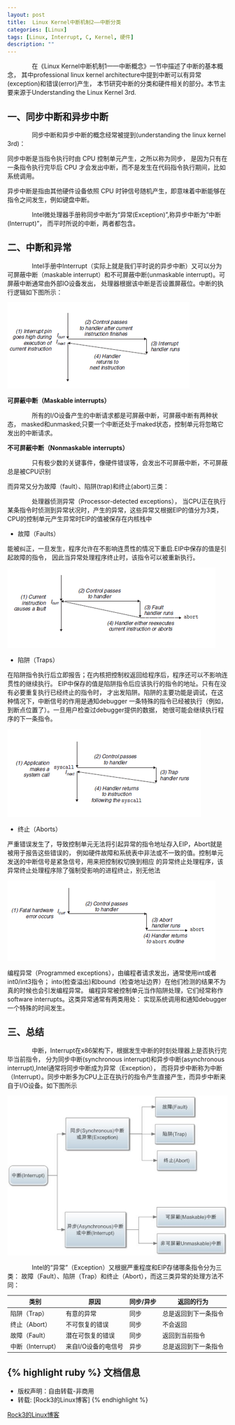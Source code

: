 ```yaml
---
layout: post
title:  Linux Kernel中断机制2——中断分类
categories: [Linux]
tags: [Linux, Interrupt, C, Kernel, 硬件]
description: ""
---
```


&emsp;&emsp;&emsp;&emsp;在《Linux Kernel中断机制1——中断概念》一节中描述了中断的基本概念，
其中professional linux kernel architecture中提到中断可以有异常(exception)和错误(error)产生，
本节研究中断的分类和硬件相关的部分。本节主要来源于Understanding the Linux Kernel 3rd.


## 一、同步中断和异步中断
&emsp;&emsp;&emsp;&emsp;同步中断和异步中断的概念经常被提到(understanding the linux kernel 3rd)：

同步中断是当指令执行时由 CPU 控制单元产生，之所以称为同步，
是因为只有在一条指令执行完毕后 CPU 才会发出中断，而不是发生在代码指令执行期间，比如系统调用。

异步中断是指由其他硬件设备依照 CPU 时钟信号随机产生，即意味着中断能够在指令之间发生，例如键盘中断。

&emsp;&emsp;&emsp;&emsp;Intel微处理器手册称同步中断为“异常(Exception)”,称异步中断为“中断(Interrupt)”，
而平时所说的中断，两者都包含。

## 二、中断和异常
&emsp;&emsp;&emsp;&emsp;Intel手册中Interrupt（实际上就是我们平时说的异步中断）又可以分为
可屏蔽中断（maskable interrupt）和不可屏蔽中断(unmaskable interrupt)。可屏蔽中断通常由外部IO设备发出，
处理器根据该中断是否设置屏蔽位。中断的执行逻辑如下图所示：

![T1](/images/kernel/irq/interrupt1.png)

**可屏蔽中断（Maskable interrupts）**

&emsp;&emsp;&emsp;&emsp;所有的I/O设备产生的中断请求都是可屏蔽中断，可屏蔽中断有两种状态，
masked和unmasked;只要一个中断还处于maked状态，控制单元将忽略它发出的中断请求。

**不可屏蔽中断（Nonmaskable interrupts）**

&emsp;&emsp;&emsp;&emsp;只有极少数的关键事件，像硬件错误等，会发出不可屏蔽中断，不可屏蔽总是被CPU识别

而异常又分为故障（fault）、陷阱(trap)和终止(abort)三类：

&emsp;&emsp;&emsp;&emsp;处理器侦测异常（Processor-detected exceptions），
当CPU正在执行某条指令时侦测到异常状况时，产生的异常，这些异常又根据EIP的值分为3类，
CPU的控制单元产生异常时EIP的值被保存在内核栈中

* 故障（Faults）

能被纠正，一旦发生，程序允许在不影响连贯性的情况下重启.EIP中保存的值是引起故障的指令，
因此当异常处理程序终止时，该指令可以被重新执行。

![T2](/images/kernel/irq/fault.png)

* 陷阱（Traps）

在陷阱指令执行后立即报告；在内核把控制权返回给程序后，程序还可以不影响连贯性的继续执行。
EIP中保存的值是陷阱指令后应该执行的指令的地址。只有在没有必要重复执行已经终止的指令时，
才出发陷阱。陷阱的主要功能是调试，在这种情况下，中断信号的作用是通知debugger
一条特殊的指令已经被执行（例如，到断点位置了）。一旦用户检查过debugger提供的数据，
她很可能会继续执行程序的下一条指令。

![T2](/images/kernel/irq/traps.png)

* 终止（Aborts）

严重错误发生了，导致控制单元无法将引起异常的指令地址存入EIP，Abort就是被用于报告这些错误的，
例如硬件故障和系统表中非法或不一致的值。控制单元发送的中断信号是紧急信号，用来把控制权切换到相应
的异常终止处理程序，该异常终止处理程序除了强制受影响的进程终止，别无他法

![T3](/images/kernel/irq/abort.png)

编程异常（Programmed exceptions），由编程者请求发出，通常使用int或者int0/int3指令；
into(检查溢出)和bound（检查地址边界）在他们检测的结果不为真的时候也会引发编程异常。
编程异常被控制单元当作陷阱处理，它们经常称作software interrupts。这类异常通常有两类用处：
实现系统调用和通知debugger一个特殊的时间发生。

## 三、总结

&emsp;&emsp;&emsp;&emsp;中断，Interrupt在x86架构下，根据发生中断的时刻处理器上是否执行完毕当前指令，
分为同步中断(synchronous interrupt)和异步中断(asynchronous interrupt),Intel通常将同步中断成为异常（Exception），
而将异步中断称为中断（Interrupt）。同步中断多为CPU上正在执行的指令产生直接产生，而异步中断来自于I/O设备。如下图所示

![T3](/images/kernel/irq/interrupt.jpg)

&emsp;&emsp;&emsp;&emsp;Intel的“异常”（Exception）又根据严重程度和EIP存储哪条指令分为三类：
故障（Fault）、陷阱（Trap）和终止（Abort），而这三类异常的处理方法不同：

类别 | 原因 | 同步/异步 | 返回的行为
----- | ----- | ----- | -----  
陷阱（Trap）|	有意的异常	| 同步	| 总是返回到下一条指令 
终止（Abort）|	不可恢复的错误	| 同步	| 不会返回
故障（Fault）|	潜在可恢复的错误 |	同步 |	返回到当前指令
中断（Interrupt）|	来自I/O设备的电信号	| 异步	| 总是返回到下一条指令



{% highlight ruby %}
文档信息
--------------
* 版权声明：自由转载-非商用
* 转载: [Rock3的Linux博客]
{% endhighlight %}

[Rock3的Linux博客](http://rock3.info/)

[jekyll]:      http://jekyllrb.com
[jekyll-gh]:   https://github.com/jekyll/jekyll
[jekyll-help]: https://github.com/jekyll/jekyll-help
